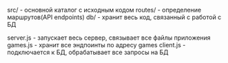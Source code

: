 src/ - основной каталог с исходным кодом
routes/ - определение маршрутов(API endpoints)
db/ - хранит весь код, связанный с работой с БД

server.js - запускает весь сервер, связывает все файлы приложения
games.js - хранит все эндпоинты по адресу games
client.js - подключается к БД, обрабатывает все запросы на БД

